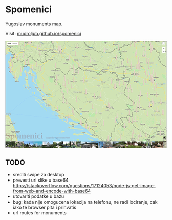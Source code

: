 # Spomenici

Yugoslav monuments map.

Visit: [mudroljub.github.io/spomenici](https://mudroljub.github.io/spomenici/)

[![](screen.png)](https://mudroljub.github.io/spomenici/)

## TODO

- srediti swipe za desktop
- prevesti url slike u base64 https://stackoverflow.com/questions/17124053/node-js-get-image-from-web-and-encode-with-base64
- utovariti podatke u bazu
- bug: kada nije omogucena lokacija na telefonu, ne radi lociranje, cak iako te browser pita i prihvatis
- url routes for monuments

